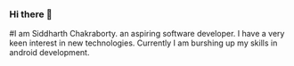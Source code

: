 ### Hi there 👋

#I am Siddharth Chakraborty.
an aspiring software developer.
I have a very keen interest in new technologies.
Currently I am burshing up my skills in android development.
